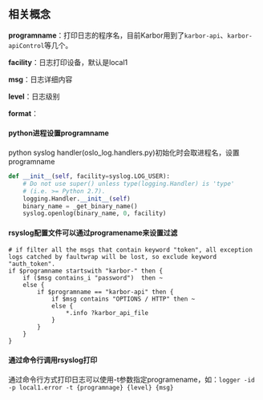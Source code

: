 ## 相关概念

**programname**：打印日志的程序名，目前Karbor用到了```karbor-api```、```karbor-apiControl```等几个。

**facility**：日志打印设备，默认是local1

**msg**：日志详细内容

**level**：日志级别

**format**：

#### python进程设置programname

python syslog handler(oslo_log.handlers.py)初始化时会取进程名，设置programname

```python
def __init__(self, facility=syslog.LOG_USER):
    # Do not use super() unless type(logging.Handler) is 'type'
    # (i.e. >= Python 2.7).
    logging.Handler.__init__(self)
    binary_name = _get_binary_name()
    syslog.openlog(binary_name, 0, facility)
```

#### rsyslog配置文件可以通过programename来设置过滤

```shell
# if filter all the msgs that contain keyword "token", all exception logs catched by faultwrap will be lost, so exclude keyword "auth_token".
if $programname startswith "karbor-" then {
    if ($msg contains_i "password")  then ~
    else {
        if $programname == "karbor-api" then {
            if $msg contains "OPTIONS / HTTP" then ~
            else {
                *.info ?karbor_api_file
            }
        }
    }
}
```

#### 通过命令行调用rsyslog打印

通过命令行方式打印日志可以使用-t参数指定programename，如：```logger -id -p local1.error -t {programnage} {level} {msg}```
